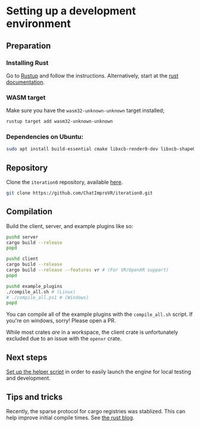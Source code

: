 # Setting up a development environment
## Preparation
### Installing Rust
Go to [Rustup](https://rustup.rs/) and follow the instructions. Alternatively, start at the [rust documentation](https://www.rust-lang.org/learn/get-started).

### WASM target
Make sure you have the `wasm32-unknown-unknown` target installed;
```sh
rustup target add wasm32-unknown-unknown
```

### Dependencies on Ubuntu:
```sh
sudo apt install build-essential cmake libxcb-render0-dev libxcb-shape0-dev libxcb-xfixes0-dev libspeechd-dev libxkbcommon-dev libssl-dev
```

## Repository
Clone the `iteration0` repository, available [here](https://github.com/ChatImproVR/iteration0).
```sh
git clone https://github.com/ChatImproVR/iteration0.git
```

## Compilation
Build the client, server, and example plugins like so:
```sh
pushd server
cargo build --release
popd

pushd client
cargo build --release
cargo build --release --features vr # (For VR/OpenXR support)
popd

pushd example_plugins
./compile_all.sh # (Linux)
# ./compile_all.ps1 # (Windows)
popd
```

You can compile all of the example plugins with the `compile_all.sh` script. If you're on windows, sorry! Please open a PR.

While most crates _are_ in a workspace, the client crate is unfortunately excluded due to an issue with the `openxr` crate. 

## Next steps
[Set up the helper script](Beginner_Tutorial/setting_up_plugin_development_environment.md#setting-up-the-helper-script) in order to easily launch the engine for local testing and development.


## Tips and tricks
Recently, the sparse protocol for cargo registries was stablized. This can help improve initial compile times. See [the rust blog](https://blog.rust-lang.org/2023/03/09/Rust-1.68.0.html#cargos-sparse-protocol).
